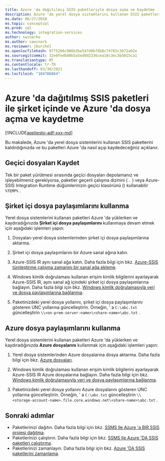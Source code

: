 ```yaml
---
title: Azure 'da dağıtılmış SSIS paketleriyle dosya açma ve kaydetme
description: Azure 'da yerel dosya sistemlerini kullanan SSIS paketlerini kaldırdığınızda ve bu paketleri Azure 'da nasıl açıp kaydedeceğiniz hakkında bilgi edinin
ms.date: 06/27/2018
ms.topic: conceptual
ms.prod: sql
ms.technology: integration-services
author: swinarko
ms.author: sawinark
ms.reviewer: jburchel
ms.openlocfilehash: 9775266c986b3be547d8b78b8c74765c3b72a92e
ms.sourcegitcommit: 32e0fedb80b5a5ed0d2336cea18c3ec3b5015ca1
ms.translationtype: MT
ms.contentlocale: tr-TR
ms.lasthandoff: 03/30/2021
ms.locfileid: "104786864"
---
```

# <a name="open-and-save-files-on-premises-and-in-azure-with-ssis-packages-deployed-in-azure"></a>Azure 'da dağıtılmış SSIS paketleri ile şirket içinde ve Azure 'da dosya açma ve kaydetme

[!INCLUDE[appliesto-adf-xxx-md](includes/appliesto-adf-xxx-md.md)]

Bu makalede, Azure 'da yerel dosya sistemlerini kullanan SSIS paketlerini kaldırdığınızda ve bu paketleri Azure 'da nasıl açıp kaydedeceğiniz açıklanır.

## <a name="save-temporary-files"></a>Geçici dosyaları Kaydet

Tek bir paket yürütmesi sırasında geçici dosyaları depolamanız ve işleyebilmeniz gerekiyorsa, paketler geçerli çalışma dizinini ( `.` ) veya Azure-SSIS Integration Runtime düğümlerinizin geçici klasörünü () kullanabilir `%TEMP%` .

## <a name="use-on-premises-file-shares"></a>Şirket içi dosya paylaşımlarını kullanma

Yerel dosya sistemlerini kullanan paketleri Azure 'da yüklerken ve kaydıradığınızda **Şirket içi dosya paylaşımlarını** kullanmaya devam etmek için aşağıdaki işlemleri yapın:

1. Dosyaları yerel dosya sistemlerinden şirket içi dosya paylaşımlarına aktarma.

2. Şirket içi dosya paylaşımlarını bir Azure sanal ağına katın.

3. Azure-SSIS IR aynı sanal ağa katın. Daha fazla bilgi için bkz. [Azure-SSIS tümleştirme çalışma zamanını bir sanal ağa ekleme](./join-azure-ssis-integration-runtime-virtual-network.md).

4. Windows kimlik doğrulaması kullanan erişim kimlik bilgilerini ayarlayarak Azure-SSIS IR, aynı sanal ağ içindeki şirket içi dosya paylaşımlarına bağlayın. Daha fazla bilgi için bkz. [Windows kimlik doğrulamasıyla veri ve dosya paylaşımlarına bağlanma](ssis-azure-connect-with-windows-auth.md).

5. Paketinizdeki yerel dosya yollarını, şirket içi dosya paylaşımlarını gösteren UNC yollarına güncelleştirin. Örneğin, ' a `C:\abc.txt` güncelleştirin `\\<on-prem-server-name>\<share-name>\abc.txt` .

## <a name="use-azure-file-shares"></a>Azure dosya paylaşımlarını kullanma

Yerel dosya sistemlerini kullanan paketleri Azure 'da yüklerken ve kaydıradığınızda **Azure dosyalarını** kullanmak için aşağıdaki işlemleri yapın:

1. Yerel dosya sistemlerinden Azure dosyalarına dosya aktarma. Daha fazla bilgi için bkz. [Azure dosyaları](https://azure.microsoft.com/services/storage/files/).

2. Windows kimlik doğrulaması kullanan erişim kimlik bilgilerini ayarlayarak Azure-SSIS IR Azure dosyalarına bağlayın. Daha fazla bilgi için bkz. [Windows kimlik doğrulamasıyla veri ve dosya paylaşımlarına bağlanma](ssis-azure-connect-with-windows-auth.md).

3. Paketinizdeki yerel dosya yollarını Azure dosyalarını gösteren UNC yollarına güncelleştirin. Örneğin, ' a `C:\abc.txt` güncelleştirin `\\<storage-account-name>.file.core.windows.net\<share-name>\abc.txt` .

## <a name="next-steps"></a>Sonraki adımlar

- Paketlerinizi dağıtın. Daha fazla bilgi için bkz. [SSMS Ile Azure 'a BIR SSIS projesi dağıtma](/sql/integration-services/ssis-quickstart-deploy-ssms).
- Paketlerinizi çalıştırın. Daha fazla bilgi için bkz. [SSMS Ile Azure 'DA SSIS paketleri çalıştırma](/sql/integration-services/ssis-quickstart-run-ssms).
- Paketlerinizi zamanlayın. Daha fazla bilgi için bkz. [Azure 'DA SSIS paketlerini zamanlama](/sql/integration-services/lift-shift/ssis-azure-schedule-packages-ssms).